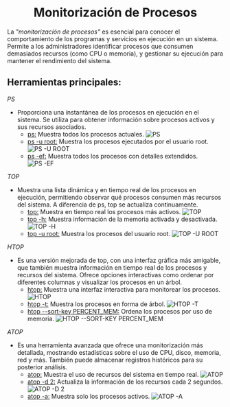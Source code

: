 # <h1 align="center"> Monitorización de Procesos </h> 

La *"monitorización de procesos"* es esencial para conocer el comportamiento de los programas y servicios en ejecución en un sistema. Permite a los administradores identificar procesos que consumen demasiados recursos (como CPU o memoria), y gestionar su ejecución para mantener el rendimiento del sistema. 

## **Herramientas principales:** 

*PS*
- Proporciona una instantánea de los procesos en ejecución en el sistema. Se utiliza para obtener información sobre procesos activos y sus recursos asociados. 
  - <ins>ps:</ins> Muestra todos los procesos actuales.
![PS](img/PS.png) 
  - <ins>ps -u root:</ins> Muestra los procesos ejecutados por el usuario root.
![PS -U ROOT](img/PS-U-ROOT.png) 
  - <ins>ps -ef:</ins> Muestra todos los procesos con detalles extendidos.
![PS -EF](img/PS-EF.png)

*TOP*
- Muestra una lista dinámica y en tiempo real de los procesos en ejecución, permitiendo observar qué procesos consumen más recursos del sistema. A diferencia de ps, top se actualiza continuamente.
  - <ins>top:</ins> Muestra en tiempo real los procesos más activos.
![TOP](img/TOP.png)
  - <ins>top -h:</ins> Muestra información de la memoria activada y desactivada.
![TOP -H](img/TOP-H.png)
  - <ins>top -u root:</ins> Muestra los procesos del usuario root.
![TOP -U ROOT](img/TOP-U-ROOT.png)

*HTOP*
- Es una versión mejorada de top, con una interfaz gráfica más amigable, que también muestra información en tiempo real de los procesos y recursos del sistema. Ofrece opciones interactivas como ordenar por diferentes columnas y visualizar los procesos en un árbol. 
  - <ins>htop:</ins> Muestra una interfaz interactiva para monitorear los procesos.
![HTOP](img/HTOP.png)
  - <ins>htop -t:</ins> Muestra los procesos en forma de árbol.
![HTOP -T](img/HTOP-T.png)
  - <ins>htop --sort-key PERCENT_MEM:</ins> Ordena los procesos por uso de memoria.
![HTOP --SORT-KEY PERCENT_MEM](img/HTOP--SORT-KEY-PERCENT_MEM.png)

*ATOP*
- Es una herramienta avanzada que ofrece una monitorización más detallada, mostrando estadísticas sobre el uso de CPU, disco, memoria, red y más. También puede almacenar registros históricos para su posterior análisis.
  - <ins>atop:</ins> Muestra el uso de recursos del sistema en tiempo real.
![ATOP](img/ATOP.png)
  - <ins>atop -d 2:</ins> Actualiza la información de los recursos cada 2 segundos.
![ATOP -D 2](img/ATOP-D-2.png)
  - <ins>atop -a:</ins> Muestra solo los procesos activos.
![ATOP -A](img/ATOP-A.png)

